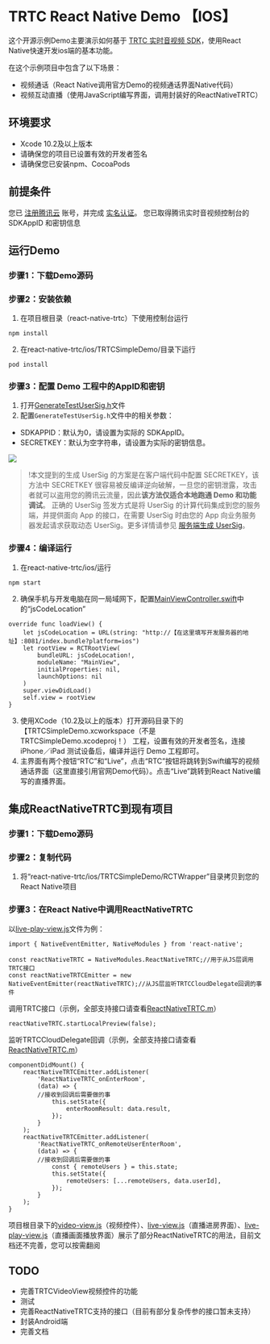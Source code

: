 # TRTC React Native Demo 【IOS】

这个开源示例Demo主要演示如何基于 [TRTC 实时音视频 SDK](https://cloud.tencent.com/document/product/647/32689)，使用React Native快速开发ios端的基本功能。

在这个示例项目中包含了以下场景：

- 视频通话（React Native调用官方Demo的视频通话界面Native代码）
- 视频互动直播（使用JavaScript编写界面，调用封装好的ReactNativeTRTC）

## 环境要求
- Xcode 10.2及以上版本
- 请确保您的项目已设置有效的开发者签名
- 请确保您已安装npm、CocoaPods

## 前提条件
您已 [注册腾讯云](https://cloud.tencent.com/document/product/378/17985) 账号，并完成 [实名认证](https://cloud.tencent.com/document/product/378/3629)。
您已取得腾讯实时音视频控制台的 SDKAppID 和密钥信息

## 运行Demo
### 步骤1：下载Demo源码

### 步骤2：安装依赖
1. 在项目根目录（react-native-trtc）下使用控制台运行
```
npm install
```

2. 在react-native-trtc/ios/TRTCSimpleDemo/目录下运行
```
pod install
```

### 步骤3：配置 Demo 工程中的AppID和密钥
1. 打开[GenerateTestUserSig.h](ios/TRTCSimpleDemo/debug/GenerateTestUserSig.h)文件
2. 配置`GenerateTestUserSig.h`文件中的相关参数：
  <ul><li>SDKAPPID：默认为0，请设置为实际的 SDKAppID。</li>
  <li>SECRETKEY：默认为空字符串，请设置为实际的密钥信息。</li></ul> 
    <img src="https://main.qcloudimg.com/raw/15d986c5f4bc340e555630a070b90d63.png">

>!本文提到的生成 UserSig 的方案是在客户端代码中配置 SECRETKEY，该方法中 SECRETKEY 很容易被反编译逆向破解，一旦您的密钥泄露，攻击者就可以盗用您的腾讯云流量，因此**该方法仅适合本地跑通 Demo 和功能调试**。
>正确的 UserSig 签发方式是将 UserSig 的计算代码集成到您的服务端，并提供面向 App 的接口，在需要 UserSig 时由您的 App 向业务服务器发起请求获取动态 UserSig。更多详情请参见 [服务端生成 UserSig](https://cloud.tencent.com/document/product/647/17275#Server)。

### 步骤4：编译运行
1. 在react-native-trtc/ios/运行
```
npm start
```
2. 确保手机与开发电脑在同一局域网下，配置[MainViewController.swift](ios/TRTCSimpleDemo/Main/MainViewController.swift )中的“jsCodeLocation”
```
override func loadView() {
    let jsCodeLocation = URL(string: "http://【在这里填写开发服务器的地址】:8081/index.bundle?platform=ios")
    let rootView = RCTRootView(
        bundleURL: jsCodeLocation!,
        moduleName: "MainView",
        initialProperties: nil,
        launchOptions: nil
    )
    super.viewDidLoad()
    self.view = rootView
}
```
3. 使用XCode（10.2及以上的版本）打开源码目录下的【TRTCSimpleDemo.xcworkspace（不是TRTCSimpleDemo.xcodeproj！） 工程，设置有效的开发者签名，连接 iPhone／iPad 测试设备后，编译并运行 Demo 工程即可。
4. 主界面有两个按钮“RTC”和“Live”，点击“RTC”按钮将跳转到Swift编写的视频通话界面（这里直接引用官网Demo代码）。点击“Live”跳转到React Native编写的直播界面。

## 集成ReactNativeTRTC到现有项目
### 步骤1：下载Demo源码

### 步骤2：复制代码
1. 将“react-native-trtc/ios/TRTCSimpleDemo/RCTWrapper”目录拷贝到您的React Native项目

### 步骤3：在React Native中调用ReactNativeTRTC
以[live-play-view.js](live-play-view.js)文件为例：
```
import { NativeEventEmitter, NativeModules } from 'react-native';

const reactNativeTRTC = NativeModules.ReactNativeTRTC;//用于从JS层调用TRTC接口
const reactNativeTRTCEmitter = new NativeEventEmitter(reactNativeTRTC);//从JS层监听TRTCCloudDelegate回调的事件
```
调用TRTC接口（示例，全部支持接口请查看[ReactNativeTRTC.m](ios/TRTCSimpleDemo/RCTWrapper/ReactNativeTRTC.m)）
```
reactNativeTRTC.startLocalPreview(false);
```
监听TRTCCloudDelegate回调（示例，全部支持接口请查看[ReactNativeTRTC.m](ios/TRTCSimpleDemo/RCTWrapper/ReactNativeTRTC.m)）
```
componentDidMount() {
    reactNativeTRTCEmitter.addListener(
        'ReactNativeTRTC_onEnterRoom',
        (data) => {
        //接收到回调后需要做的事
            this.setState({
                enterRoomResult: data.result,
            });
        }
    );
    reactNativeTRTCEmitter.addListener(
        'ReactNativeTRTC_onRemoteUserEnterRoom',
        (data) => {
        //接收到回调后需要做的事
            const { remoteUsers } = this.state;
            this.setState({
                remoteUsers: [...remoteUsers, data.userId],
            });
        }
    );
}
```
项目根目录下的[video-view.js](video-view.js)（视频控件）、[live-view.js](live-view.js)（直播进房界面）、[live-play-view.js](live-play-view.js)（直播画面播放界面）展示了部分ReactNativeTRTC的用法，目前文档还不完善，您可以按需翻阅
## TODO
- 完善TRTCVideoView视频控件的功能
- 测试
- 完善ReactNativeTRTC支持的接口（目前有部分复杂传参的接口暂未支持）
- 封装Android端
- 完善文档


